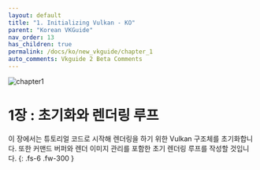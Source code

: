 ```yaml
---
layout: default
title: "1. Initializing Vulkan - KO"
parent: "Korean VKGuide"
nav_order: 13
has_children: true
permalink: /docs/ko/new_vkguide/chapter_1
auto_comments: Vkguide 2 Beta Comments
---
```

![chapter1]({{site.baseurl}}/diagrams/chapter1.png)
# 1장 : 초기화와 렌더링 루프

이 장에서는 튜토리얼 코드로 시작해 렌더링을 하기 위한 Vulkan 구조체를 초기화합니다. 또한 커맨드 버퍼와 렌더 이미지 관리를 포함한 초기 렌더링 루프를 작성할 것입니다.
{: .fs-6 .fw-300 }


